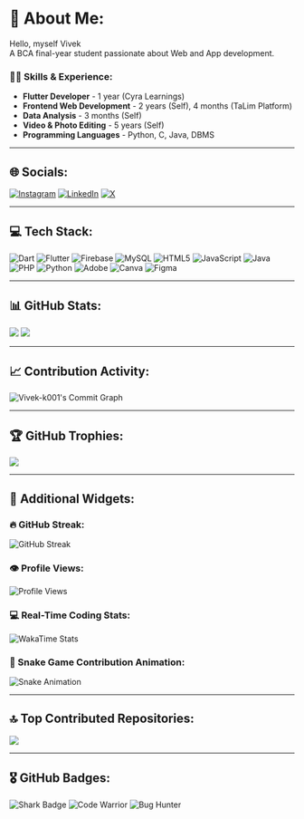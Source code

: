 # 💫 About Me:
Hello, myself Vivek<br>
A BCA final-year student passionate about Web and App development.<br>

### **👨‍💻 Skills & Experience:**
- **Flutter Developer** - 1 year (Cyra Learnings)
- **Frontend Web Development** - 2 years (Self), 4 months (TaLim Platform)
- **Data Analysis** - 3 months (Self)
- **Video & Photo Editing** - 5 years (Self)
- **Programming Languages** - Python, C, Java, DBMS

---
## 🌐 Socials:
[![Instagram](https://img.shields.io/badge/Instagram-%23E4405F.svg?logo=Instagram&logoColor=white)](https://www.instagram.com/vivek2cold) 
[![LinkedIn](https://img.shields.io/badge/LinkedIn-%230077B5.svg?logo=linkedin&logoColor=white)](https://www.linkedin.com/in/vivek-k-b098a732a) 
[![X](https://img.shields.io/badge/X-black.svg?logo=X&logoColor=white)](https://x.com/FrlPlayer)

---
## 💻 Tech Stack:
![Dart](https://img.shields.io/badge/dart-%230175C2.svg?style=for-the-badge&logo=dart&logoColor=white) ![Flutter](https://img.shields.io/badge/Flutter-%2302569B.svg?style=for-the-badge&logo=Flutter&logoColor=white) ![Firebase](https://img.shields.io/badge/firebase-a08021?style=for-the-badge&logo=firebase&logoColor=ffcd34) ![MySQL](https://img.shields.io/badge/mysql-4479A1.svg?style=for-the-badge&logo=mysql&logoColor=white) 
![HTML5](https://img.shields.io/badge/html5-%23E34F26.svg?style=for-the-badge&logo=html5&logoColor=white) ![JavaScript](https://img.shields.io/badge/javascript-%23323330.svg?style=for-the-badge&logo=javascript&logoColor=%23F7DF1E) ![Java](https://img.shields.io/badge/java-%23ED8B00.svg?style=for-the-badge&logo=openjdk&logoColor=white) ![PHP](https://img.shields.io/badge/php-%23777BB4.svg?style=for-the-badge&logo=php&logoColor=white) ![Python](https://img.shields.io/badge/python-3670A0?style=for-the-badge&logo=python&logoColor=ffdd54) 
![Adobe](https://img.shields.io/badge/adobe-%23FF0000.svg?style=for-the-badge&logo=adobe&logoColor=white) ![Canva](https://img.shields.io/badge/Canva-%2300C4CC.svg?style=for-the-badge&logo=Canva&logoColor=white) ![Figma](https://img.shields.io/badge/figma-%23F24E1E.svg?style=for-the-badge&logo=figma&logoColor=white)

---
## 📊 GitHub Stats:
![](https://github-readme-stats.vercel.app/api?username=Vivek-k001&theme=dark&hide_border=true&include_all_commits=true&count_private=false)
![](https://github-readme-stats.vercel.app/api/top-langs/?username=Vivek-k001&theme=dark&hide_border=true&include_all_commits=true&count_private=false&layout=compact)

---
## 📈 Contribution Activity:
![Vivek-k001's Commit Graph](https://github-readme-activity-graph.vercel.app/graph?username=Vivek-k001&theme=react-dark)

---
## 🏆 GitHub Trophies:
![](https://github-profile-trophy.vercel.app/?username=Vivek-k001&theme=radical&no-frame=false&no-bg=false&margin-w=4)

---
## 🎯 Additional Widgets:
### **🔥 GitHub Streak:**
![GitHub Streak](https://streak-stats.demolab.com/?user=Vivek-k001&theme=dark&hide_border=true)

### **👁 Profile Views:**
![Profile Views](https://komarev.com/ghpvc/?username=Vivek-k001&color=blue)

### **💻 Real-Time Coding Stats:**
![WakaTime Stats](https://github-readme-stats.vercel.app/api/wakatime?username=Vivek-k001&theme=dark)

### **🐍 Snake Game Contribution Animation:**
![Snake Animation](https://github.com/Vivek-k001/Vivek-k001/blob/output/github-contribution-grid-snake.svg)

---
## 🔝 Top Contributed Repositories:
![](https://github-contributor-stats.vercel.app/api?username=Vivek-k001&limit=5&theme=dark&combine_all_yearly_contributions=true)

---
## 🎖 GitHub Badges:
![Shark Badge](https://img.shields.io/badge/Shark%20Coder-%23007FFF.svg?style=for-the-badge&logo=shark&logoColor=white) ![Code Warrior](https://img.shields.io/badge/Code%20Warrior-%23FFD700.svg?style=for-the-badge&logo=dev.to&logoColor=black) ![Bug Hunter](https://img.shields.io/badge/Bug%20Hunter-%23FF4500.svg?style=for-the-badge&logo=github&logoColor=white)

<!-- Proudly created with GPRM ( https://gprm.itsvg.in ) -->
